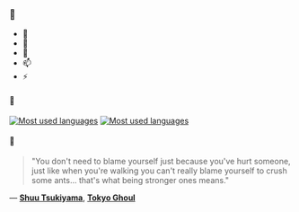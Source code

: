 ### 👋

- 🔭
- 🌱
- 💬
- 📫
- ⚡

#### 🧏

[![Most used languages](https://github-readme-stats-aynah.vercel.app/api/top-langs/?username=aynh&theme=solarized-dark&langs_count=6&layout=compact&hide_title=true)](https://github.com/anuraghazra/github-readme-stats#gh-dark-mode-only)
[![Most used languages](https://github-readme-stats-aynah.vercel.app/api/top-langs/?username=aynh&theme=solarized-light&langs_count=6&layout=compact&hide_title=true)](https://github.com/anuraghazra/github-readme-stats#gh-light-mode-only)

#### 💬

> "You don't need to blame yourself just because you've hurt someone, just like when you're walking you can't really blame yourself to crush some ants... that's what being stronger ones means."

&mdash; [**Shuu Tsukiyama**](https://myanimelist.net/character.php?q=Shuu%20Tsukiyama&cat=character), [**Tokyo Ghoul**](https://myanimelist.net/search/all?q=Tokyo%20Ghoul&cat=all)

